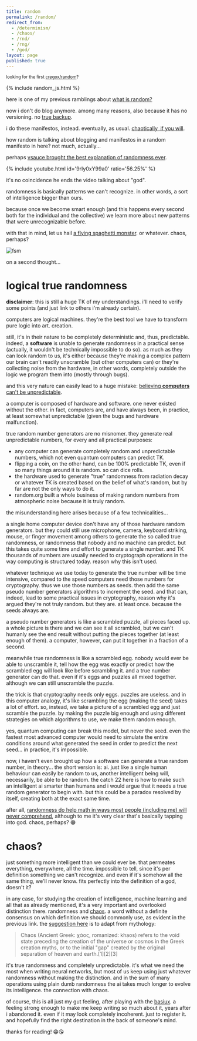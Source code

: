 ```yaml
---
title: random
permalink: /random/
redirect_from:
  - /determinism/
  - /chaos/
  - /rnd/
  - /rng/
  - /god/
layout: page
published: true
---
```


<small>looking for the first [cregox/random](/lucky)?</small>

{% include random_js.html %}

<!--details>
<summary markdown="span">"truly" <a href="javascript:shuffle()">randomize</a> most of the below!</summary>
sentences and images will appear in random order but it's being generated by a [pseudo generator](/pseudo) (which is something explained in the video).
</details-->

<!--span id="random"-->

here is one of my previous ramblings about [what is random?](http://cregox.net/talk/t/differences-between-free-will-randomness-and-or-determinism/7804.html)

now i don't do blog anymore. among many reasons, also because it has no versioning. no [true backup](/backup).

i do these manifestos, instead. eventually, as usual. [chaotically, if you will](/ahoxus).

how random is talking about blogging and manifestos in a random manifesto in here? not much, actually...

perhaps [vsauce brought the best explanation of randomness ever](https://www.youtube.com/watch?v=9rIy0xY99a0&list=PLXtN19u-oGmv7rme9MVeAmrP0XjbTPYhv&index=8&t=0s).

{% include youtube.html id='9rIy0xY99a0' ratio='56.25%' %}

it's no coincidence he ends the video talking about "god".

randomness is basically patterns we can't recognize. in other words, a sort of intelligence bigger than ours.

because once we become smart enough (and this happens every second both for the individual and the collective) we learn more about new patterns that were unrecognizable before.

<!--/span-->

with that in mind, let us hail [a flying spaghetti monster](https://www.venganza.org/). or whatever. chaos, perhaps?

![fsm](https://www.venganza.org/wp-content/uploads/2018/12/card8.jpg)

on a second thought...

# logical true randomness

**disclaimer**: this is still a huge TK of my understandings. i'll need to verify some points (and just link to others i'm already certain).

computers are logical machines. they're the best tool we have to transform pure logic into art. creation.

still, it's in their nature to be completely deterministic and, thus, predictable. indeed, a **software** is unable to generate randomness in a practical sense (actually, it wouldn't be technically impossible to do so). as much as they can look random to us, it's either because they're making a complex pattern our brain can't readily unscramble (but other computers can) or they're collecting noise from the hardware, in other words, completely outside the logic we program them into (mostly through bugs).

and this very nature can easily lead to a huge mistake: [believing **computers** can't be unpredictable](https://curiosity.com/topics/why-computers-can-never-generate-truly-random-numbers-curiosity).

a computer is composed of hardware and software. one never existed without the other. in fact, computers are, and have always been, in practice, at least somewhat unpredictable (given the bugs and hardware malfunction).

true random number generators are no misnomer. they generate real unpredictable numbers, for every and all practical purposes:

- any computer can generate completely random and unpredictable numbers, which not even quantum computers can predict TK.
- flipping a coin, on the other hand, can be 100% predictable TK, even if so many things around it is random. so can dice rolls.
- the hardware used to generate "true" randomness from radiation decay or whatever TK is created based on the belief of what's random, but by far are not the only ways to do it.
- random.org built a whole business of making random numbers from atmospheric noise because it is truly random.

the misunderstanding here arises because of a few technicalities...

a single home computer device don't have any of those hardware random generators. but they could still use microphone, camera, keyboard striking, mouse, or finger movement among others to generate the so called true randomness, or randomness that nobody and no machine can predict. but this takes quite some time and effort to generate a single number. and TK thousands of numbers are usually needed to cryptograph operations in the way computing is structured today. reason why this isn't used.

whatever technique we use today to generate the true number will be time intensive, compared to the speed computers need those numbers for cryptography. thus we use those numbers as seeds. then add the same pseudo number generators algorithms to increment the seed. and that can, indeed, lead to some practical issues in cryptography, reason why it's argued they're not truly random. but they are. at least once. because the seeds always are.

a pseudo number generators is like a scrambled puzzle, all pieces faced up. a whole picture is there and we can see it all scrambled, but we can't humanly see the end result without putting the pieces together (at least enough of them). a computer, however, can put it together in a fraction of a second. 

meanwhile true randomness is like a scrambled egg. nobody would ever be able to unscramble it, tell how the egg was exactly or predict how the scrambled egg will look like before scrambling it. and a true number generator can do that. even if it's eggs and puzzles all mixed together. although we can still unscramble the puzzle.

the trick is that cryptography needs only eggs. puzzles are useless. and in this computer analogy, it's like scrambling the egg (making the seed) takes a lot of effort. so, instead, we take a picture of a scrambled egg and just scramble the puzzle. by making the puzzle big enough and using different strategies on which algorithms to use, we make them random enough.

yes, quantum computing can break this model, but never the seed. even the fastest most advanced computer would need to simulate the entire conditions around what generated the seed in order to predict the next seed... in practice, it's impossible.

now, i haven't even brought up how a software can generate a true random number, in theory... the short version is: ai. just like a single human behaviour can easily be random to us, another intelligent being will, necessarily, be able to be random. the catch 22 here is how to make such an intelligent ai smarter than humans and i would argue that it needs a true random generator to begin with. but this could be a paradox resolved by itself, creating both at the exact same time.

after all, [randomness do help math in ways most people (including me) will never comprehend](https://www.quantamagazine.org/how-randomness-can-make-math-easier-20190709/), although to me it's very clear that's basically tapping into god. chaos, perhaps? 😁

# chaos?

just something more intelligent than we could ever be. that permeates everything, everywhere, all the time. impossible to tell, since it's per definition something we can't recognize. and even if it's somehow all the same thing, we'll never know. fits perfectly into the definition of a god, doesn't it?

in any case, for studying the creation of intelligence, machine learning and all that as already mentioned, it's a very important and overlooked distinction there. randomness and [chaos](https://en.m.wikipedia.org/wiki/chaos). a word without a definite consensus on which definition we should commonly use, as evident in the previous link. the [suggestion here](https://en.m.wikipedia.org/wiki/Chaos_(cosmogony)) is to adapt from mythology:

> Chaos (Ancient Greek: χάος, romanized: khaos) refers to the void state preceding the creation of the universe or cosmos in the Greek creation myths, or to the initial "gap" created by the original separation of heaven and earth.[1][2][3]

it's true randomness and completely unpredictable. it's what we need the most when writing neural networks, but most of us keep using just whatever randomness without making the distinction. and in the sum of many operations using plain dumb randomness the ai takes much longer to evolve its intelligence. the connection with chaos.

of course, this is all just my gut feeling, after playing with the [basiux](/basiux). a feeling strong enough to make me keep writing so much about it, years after i abandoned it. even if it may look completely incoherent. just to register it. and hopefully find the right destination in the back of someone's mind.

thanks for reading! 😁😘
